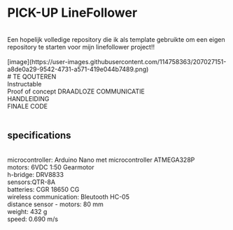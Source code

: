 # PICK-UP LineFollower
<br />
Een hopelijk volledige repository die ik als template gebruikte om een eigen repository te starten voor mijn linefollower project!!
<br />
<br />
[image](https://user-images.githubusercontent.com/114758363/207027151-a8de0a29-9542-4731-a571-419e044b7489.png)
<br />
# TE QOUTEREN
<br />
Instructable
<br />
Proof of concept DRAADLOZE COMMUNICATIE
<br />
HANDLEIDING
<br />
FINALE CODE
<br />
<br />
  
## specifications
<br />
microcontroller: Arduino Nano met microcontroller ATMEGA328P
<br />
motors: 6VDC 1:50 Gearmotor
<br />
h-bridge: DRV8833
<br />
sensors:QTR-8A
<br />
batteries: CGR 18650 CG 
<br />
wireless communication: Bleutooth HC-05
<br />
distance sensor - motors: 80 mm
<br />
weight: 432 g
<br />
speed: 0.690 m/s
<br />
